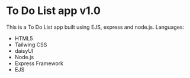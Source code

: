 <h1>To Do List app v1.0</h1>
<p>
  This is a To Do List app built using EJS, express and node.js.
  Languages:
  <ul>
    <li>HTML5</li>
    <li>Tailwing CSS</li>
    <li>daisyUI</li>
    <li>Node.js</li>
    <li>Express Framework</li>
    <li>EJS</li>
  </ul>
</p>
<p>
</p>